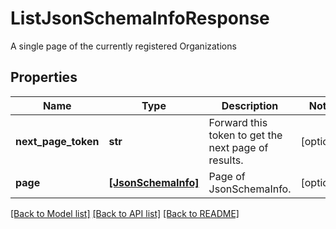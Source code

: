 # ListJsonSchemaInfoResponse

A single page of the currently registered Organizations
## Properties
Name | Type | Description | Notes
------------ | ------------- | ------------- | -------------
**next_page_token** | **str** | Forward this token to get the next page of results. | [optional] 
**page** | [**[JsonSchemaInfo]**](JsonSchemaInfo.md) | Page of JsonSchemaInfo. | [optional] 

[[Back to Model list]](../README.md#documentation-for-models) [[Back to API list]](../README.md#documentation-for-api-endpoints) [[Back to README]](../README.md)


